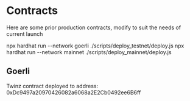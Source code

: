 # Contracts

Here are some prior production contracts, modify to suit the needs of current launch


npx hardhat run --network goerli ./scripts/deploy_testnet/deploy.js
npx hardhat run --network mainnet ./scripts/deploy_mainnet/deploy.js


## Goerli
Twinz contract deployed to address: 0xDc9497a20970426082a6068a2E2Cb0492ee6B6ff
